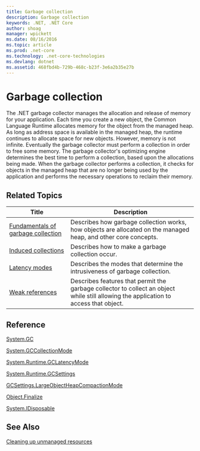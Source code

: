 ```yaml
---
title: Garbage collection
description: Garbage collection
keywords: .NET, .NET Core
author: shoag
manager: wpickett
ms.date: 08/16/2016
ms.topic: article
ms.prod: .net-core
ms.technology: .net-core-technologies
ms.devlang: dotnet
ms.assetid: 468fbd4b-729b-468c-b23f-3e6a2b35e27b
---
```


# Garbage collection

The .NET garbage collector manages the allocation and release of memory for your application. Each time you create a new object, the Common Language Runtime allocates memory for the object from the managed heap. As long as address space is available in the managed heap, the runtime continues to allocate space for new objects. However, memory is not infinite. Eventually the garbage collector must perform a collection in order to free some memory. The garbage collector's optimizing engine determines the best time to perform a collection, based upon the allocations being made. When the garbage collector performs a collection, it checks for objects in the managed heap that are no longer being used by the application and performs the necessary operations to reclaim their memory.

## Related Topics

Title | Description
----- | ----------- 
[Fundamentals of garbage collection](fundamentals.md) | Describes how garbage collection works, how objects are allocated on the managed heap, and other core concepts.
[Induced collections](induced.md) | Describes how to make a garbage collection occur.
[Latency modes](latency.md) | Describes the modes that determine the intrusiveness of garbage collection.
[Weak references](weak-references.md) | Describes features that permit the garbage collector to collect an object while still allowing the application to access that object.
 
## Reference

[System.GC](https://docs.microsoft.com/dotnet/core/api/System.GC)

[System.GCCollectionMode](https://docs.microsoft.com/dotnet/core/api/System.GCCollectionMode)

[System.Runtime.GCLatencyMode](https://docs.microsoft.com/dotnet/core/api/System.Runtime.GCLatencyMode)

[System.Runtime.GCSettings](https://docs.microsoft.com/dotnet/core/api/System.Runtime.GCSettings)

[GCSettings.LargeObjectHeapCompactionMode](https://docs.microsoft.com/dotnet/core/api/System.Runtime.GCSettingsGCSettings.LargeObjectHeapCompactionMode)

[Object.Finalize](https://docs.microsoft.com/dotnet/core/api/System.Object#System_Object_Finalize)

[System.IDisposable](https://docs.microsoft.com/dotnet/core/api/System.IDisposable)

## See Also

[Cleaning up unmanaged resources](unmanaged.md)
